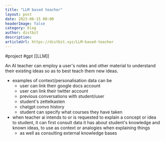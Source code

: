 ```yaml
---
title: "LLM based teacher"
layout: post
date: 2023-06-15 00:00
headerImage: false
category: blog
author: distbit
description: 
articleUrl: https://distbit.xyz/LLM-based-teacher
---
```


#project #gpt
[[LLM]]

An AI teacher can employ a user's notes and other material to understand their existing ideas so as to best teach them new ideas.
- examples of context/personalisation data can be
	- user can link their google docs account
	- user can link their twitter account
	- previous conversations with student/user
	- student's zettelkasten
	- chatgpt convo history
	- student can specify what courses they have taken
- when teacher ai intends to or is requested to explain a concept or idea to student, it can first consult data it has about student's knowledge and known ideas, to use as context or analogies when explaining things
	- as well as consulting external knowledge bases